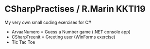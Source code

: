 # CSharpPractises / R.Marin KKTI19
My very own small coding exercises for C#
*  ArvaaNumero = Guess a Number game (.NET console app)
* CSharpTreenit = Greeting user (WinForms exercise)
* Tic Tac Toe
